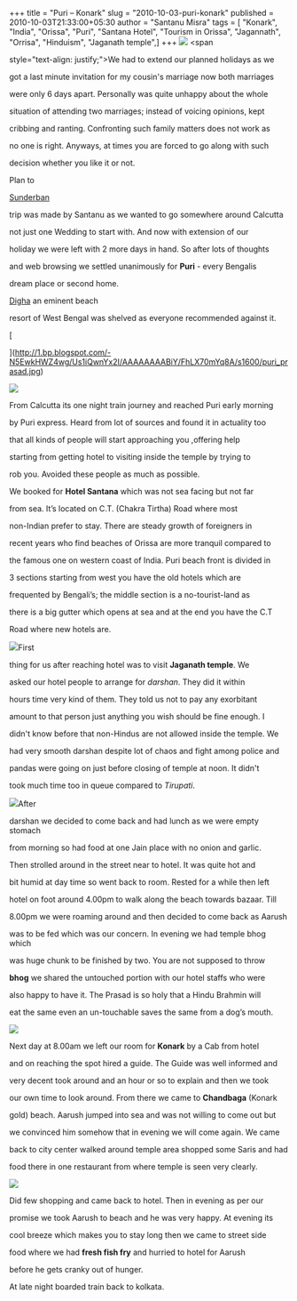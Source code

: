 +++
title = "Puri – Konark"
slug = "2010-10-03-puri-konark"
published = 2010-10-03T21:33:00+05:30
author = "Santanu Misra"
tags = [ "Konark", "India", "Orissa", "Puri", "Santana Hotel", "Tourism in Orissa", "Jagannath", "Orrisa", "Hinduism", "Jaganath temple",]
+++
[![](../images/thumbnails/2010-10-03-puri-konark-puri_beach_aarsh.jpg)](../images/2010-10-03-puri-konark-puri_beach_aarsh.jpg) <span

style="text-align: justify;">We had to extend our planned holidays as we

got a last minute invitation for my cousin's marriage now both marriages

were only 6 days apart. Personally was quite unhappy about the whole

situation of attending two marriages; instead of voicing opinions, kept

cribbing and ranting. Confronting such family matters does not work as

no one is right. Anyways, at times you are forced to go along with such

decision whether you like it or not.</span>  



Plan to

[Sunderban](http://blog.santm.com/2010/04/02/visit-to-hungry-tide-sunderban "Sunderban")

trip was made by Santanu as we wanted to go somewhere around Calcutta

not just one Wedding to start with. And now with extension of our

holiday we were left with 2 more days in hand. So after lots of thoughts

and web browsing we settled unanimously for **Puri** - every Bengalis

dream place or second home.

[Digha](http://en.wikipedia.org/wiki/Digha "Digha") an eminent beach

resort of West Bengal was shelved as everyone recommended against it.



  



[  

](http://1.bp.blogspot.com/-N5EwkHWZ4wg/Us1iQwnYx2I/AAAAAAAABiY/FhLX70mYq8A/s1600/puri_prasad.jpg)



[![](../images/thumbnails/2010-10-03-puri-konark-puri_sand_artist.jpg)](../images/2010-10-03-puri-konark-puri_sand_artist.jpg)



From Calcutta its one night train journey and reached Puri early morning

by Puri express. Heard from lot of sources and found it in actuality too

that all kinds of people will start approaching you ,offering help

starting from getting hotel to visiting inside the temple by trying to

rob you. Avoided these people as much as possible.



We booked for **Hotel Santana** which was not sea facing but not far

from sea. It’s located on C.T. (Chakra Tirtha) Road where most

non-Indian prefer to stay. There are steady growth of foreigners in

recent years who find beaches of Orissa are more tranquil compared to

the famous one on western coast of India. Puri beach front is divided in

3 sections starting from west you have the old hotels which are

frequented by Bengali’s; the middle section is a no-tourist-land as

there is a big gutter which opens at sea and at the end you have the C.T

Road where new hotels are.



  



[![](../images/thumbnails/2010-10-03-puri-konark-puri_in_front_temple.jpg)](../images/2010-10-03-puri-konark-puri_in_front_temple.jpg)First

thing for us after reaching hotel was to visit **Jaganath temple**. We

asked our hotel people to arrange for *darshan*. They did it within

hours time very kind of them. They told us not to pay any exorbitant

amount to that person just anything you wish should be fine enough. I

didn't know before that non-Hindus are not allowed inside the temple. We

had very smooth darshan despite lot of chaos and fight among police and

pandas were going on just before closing of temple at noon. It didn't

took much time too in queue compared to *Tirupati*.



[![](../images/thumbnails/2010-10-03-puri-konark-puri_prasad.jpg)](../images/2010-10-03-puri-konark-puri_prasad.jpg)After

darshan we decided to come back and had lunch as we were empty stomach

from morning so had food at one Jain place with no onion and garlic.

Then strolled around in the street near to hotel. It was quite hot and

bit humid at day time so went back to room. Rested for a while then left

hotel on foot around 4.00pm to walk along the beach towards bazaar. Till

8.00pm we were roaming around and then decided to come back as Aarush

was to be fed which was our concern. In evening we had temple bhog which

was huge chunk to be finished by two. You are not supposed to throw

**bhog** we shared the untouched portion with our hotel staffs who were

also happy to have it. The Prasad is so holy that a Hindu Brahmin will

eat the same even an un-touchable saves the same from a dog’s mouth.



  



[![](../images/thumbnails/2010-10-03-puri-konark-puri_sweet.jpg)](../images/2010-10-03-puri-konark-puri_sweet.jpg)



Next day at 8.00am we left our room for **Konark** by a Cab from hotel

and on reaching the spot hired a guide. The Guide was well informed and

very decent took around and an hour or so to explain and then we took

our own time to look around. From there we came to **Chandbaga** (Konark

gold) beach. Aarush jumped into sea and was not willing to come out but

we convinced him somehow that in evening we will come again. We came

back to city center walked around temple area shopped some Saris and had

food there in one restaurant from where temple is seen very clearly.



[![](../images/thumbnails/2010-10-03-puri-konark-konark_sun_dial.jpg)](../images/2010-10-03-puri-konark-konark_sun_dial.jpg)



Did few shopping and came back to hotel. Then in evening as per our

promise we took Aarush to beach and he was very happy. At evening its

cool breeze which makes you to stay long then we came to street side

food where we had **fresh fish fry** and hurried to hotel for Aarush

before he gets cranky out of hunger.



At late night boarded train back to kolkata.
